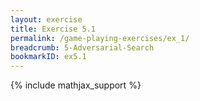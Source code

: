 ```yaml
---
layout: exercise
title: Exercise 5.1
permalink: /game-playing-exercises/ex_1/
breadcrumb: 5-Adversarial-Search
bookmarkID: ex5.1
---
```


{% include mathjax_support %}
